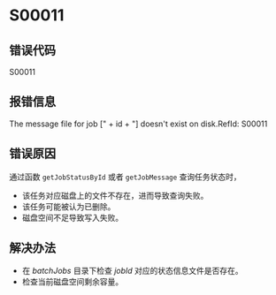 # S00011

## 错误代码

S00011

## 报错信息

The message file for job [" + id + "] doesn't exist on disk.RefId: S00011

## 错误原因

通过函数 `getJobStatusById` 或者 `getJobMessage` 查询任务状态时，

* 该任务对应磁盘上的文件不存在，进而导致查询失败。
* 该任务可能被认为已删除。
* 磁盘空间不足导致写入失败。

## 解决办法

* 在 *batchJobs* 目录下检查 *jobId* 对应的状态信息文件是否存在。
* 检查当前磁盘空间剩余容量。

